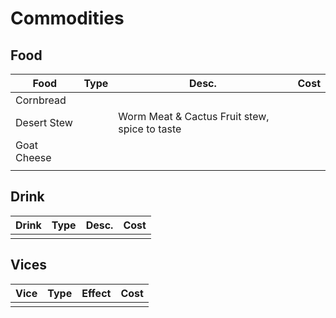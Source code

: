 # Commodities
## Food
| Food        | Type | Desc.                                         | Cost |
| ----------- | ---- | --------------------------------------------- | ---- |
| Cornbread   |      |                                               |      |
| Desert Stew |      | Worm Meat & Cactus Fruit stew, spice to taste |      |
| Goat Cheese |      |                                               |      |
|             |      |                                               |      |

## Drink
| Drink | Type | Desc. | Cost |
| ----- | ---- | ------ | ---- |
|       |      |        |      |

## Vices
| Vice | Type | Effect | Cost |
| ---- | ---- | ------ | ---- |
|      |      |        |      |
